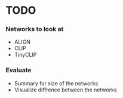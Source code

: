 # TODO

### Networks to look at
- ALIGN
- CLIP
- TinyCLIP

### Evaluate
- Summary for size of the networks
- Visualize diffrence between the networks